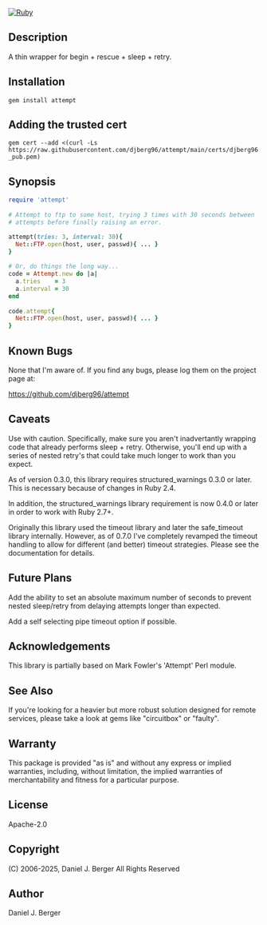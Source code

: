 [![Ruby](https://github.com/djberg96/attempt/actions/workflows/ruby.yml/badge.svg)](https://github.com/djberg96/attempt/actions/workflows/ruby.yml)

## Description
A thin wrapper for begin + rescue + sleep + retry.

## Installation
`gem install attempt`

## Adding the trusted cert
`gem cert --add <(curl -Ls https://raw.githubusercontent.com/djberg96/attempt/main/certs/djberg96_pub.pem)`

## Synopsis
```ruby
require 'attempt'
 
# Attempt to ftp to some host, trying 3 times with 30 seconds between
# attempts before finally raising an error.

attempt(tries: 3, interval: 30){
  Net::FTP.open(host, user, passwd){ ... }
}
 
# Or, do things the long way...
code = Attempt.new do |a|
  a.tries    = 3
  a.interval = 30
end
 
code.attempt{
  Net::FTP.open(host, user, passwd){ ... }
}
```

## Known Bugs
None that I'm aware of. If you find any bugs, please log them on the project page at:

https://github.com/djberg96/attempt

## Caveats
Use with caution. Specifically, make sure you aren't inadvertantly
wrapping code that already performs sleep + retry. Otherwise, you'll
end up with a series of nested retry's that could take much longer to
work than you expect. 

As of version 0.3.0, this library requires structured_warnings 0.3.0 or
later. This is necessary because of changes in Ruby 2.4.

In addition, the structured_warnings library requirement is now 0.4.0 or later
in order to work with Ruby 2.7+.

Originally this library used the timeout library and later the safe_timeout
library internally. However, as of 0.7.0 I've completely revamped the timeout
handling to allow for different (and better) timeout strategies. Please see
the documentation for details.

## Future Plans
Add the ability to set an absolute maximum number of seconds to prevent
nested sleep/retry from delaying attempts longer than expected.

Add a self selecting pipe timeout option if possible.

## Acknowledgements
This library is partially based on Mark Fowler's 'Attempt' Perl module.

## See Also
If you're looking for a heavier but more robust solution designed for remote
services, please take a look at gems like "circuitbox" or "faulty".

## Warranty
This package is provided "as is" and without any express or
implied warranties, including, without limitation, the implied
warranties of merchantability and fitness for a particular purpose.

## License
Apache-2.0

## Copyright
(C) 2006-2025, Daniel J. Berger
All Rights Reserved

## Author
Daniel J. Berger
